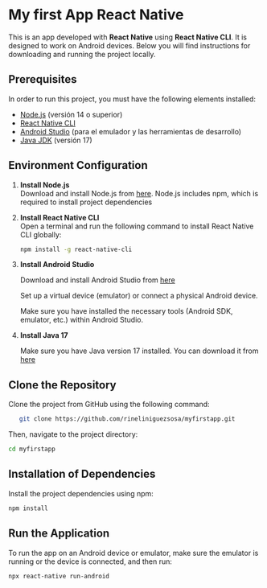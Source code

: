 # My first App React Native

This is an app developed with **React Native** using **React Native CLI**. It is designed to work on Android devices. Below you will find instructions for downloading and running the project locally.

## Prerequisites

In order to run this project, you must have the following elements installed:

- [Node.js](https://nodejs.org/) (versión 14 o superior)
- [React Native CLI](https://reactnative.dev/docs/environment-setup)
- [Android Studio](https://developer.android.com/studio) (para el emulador y las herramientas de desarrollo)
- [Java JDK](https://www.oracle.com/java/technologies/javase/jdk17-archive-downloads.html) (versión 17)

## Environment Configuration

1. **Install Node.js**  
   Download and install Node.js from [here](https://nodejs.org/). Node.js includes npm, which is required to install project dependencies

2. **Install React Native CLI**  
   Open a terminal and run the following command to install React Native CLI globally:

   ```sh
   npm install -g react-native-cli
   ```

3. **Install Android Studio**

   Download and install Android Studio from [here](https://developer.android.com/studio)

   Set up a virtual device (emulator) or connect a physical Android device.

   Make sure you have installed the necessary tools (Android SDK, emulator, etc.) within Android Studio.

4. **Install Java 17**
   
   Make sure you have Java version 17 installed. You can download it from [here](https://www.oracle.com/java/technologies/javase/jdk17-archive-downloads.html)

## Clone the Repository

   Clone the project from GitHub using the following command:

   ```sh
      git clone https://github.com/rineliniguezsosa/myfirstapp.git
   ```
   Then, navigate to the project directory:

   ```sh
   cd myfirstapp
   ```
## Installation of Dependencies
   Install the project dependencies using npm:

   ```sh
   npm install 
   ```
## Run the Application
   To run the app on an Android device or emulator, make sure the emulator is running or the device is connected, and then run:

   ```sh
   npx react-native run-android
   ```